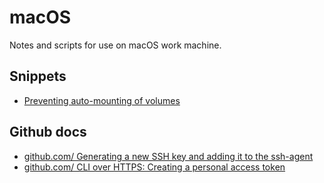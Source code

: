 # macOS

Notes and scripts for use on macOS work machine.

## Snippets

- [Preventing auto-mounting of volumes](snippets/stop-automounting-of-volume.md)

## Github docs

- [github.com/ Generating a new SSH key and adding it to the
  ssh-agent](https://docs.github.com/en/github-ae@latest/github/authenticating-to-github/generating-a-new-ssh-key-and-adding-it-to-the-ssh-agent)
- [github.com/ CLI over HTTPS: Creating a personal access
  token](https://docs.github.com/en/github-ae@latest/github/authenticating-to-github/creating-a-personal-access-token)

